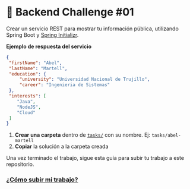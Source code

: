# 🚀 Backend Challenge #01 

Crear un servicio REST para mostrar tu información pública, utilizando Spring Boot y [Spring Initializr](https://start.spring.io/).  

**Ejemplo de respuesta del servicio**
```json
{
 "firstName": "Abel",
 "lastName": "Martell",
 "education": {
     "university": "Universidad Nacional de Trujillo",
     "career": "Ingenieria de Sistemas"
 },
 "interests": [
    "Java",
    "NodeJS",
    "Cloud"
 ]
}
```



1. **Crear una carpeta** dentro de [`tasks/`](https://github.com/amartellram/cloudunt-bootcamp-java/tree/master/session-01/tasks) con su nombre. Ej: `tasks/abel-martell`
2. **Copiar** la solución a la carpeta creada

  
Una vez terminado el trabajo, sigue esta guía para subir tu trabajo a este repositorio.
### [¿Cómo subir mi trabajo?](https://github.com/amartellram/cloudunt-bootcamp-java#c%C3%B3mo-colaborar-en-este-proyecto)